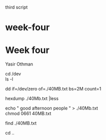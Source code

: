 third script

# week-four

# Week four
Yasir Othman

cd /dev\
ls -l

dd if=/dev/zero of=./40MB.txt bs=2M count=1

hexdump ./40Mb.txt |less

echo " good afternoon people " > ./40Mb.txt\
chmod 0661 40MB.txt

find ./40MB.txt

cd ..

